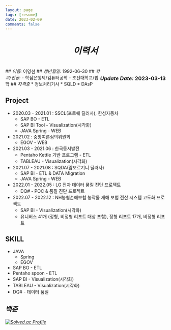 ```yaml
---
layout: page
tags: [resume]
date: 2023-02-09
comments: false
---
```

<center>
    <h1>
        <em>이력서</em>
    </h1>
</center>
<br>
<div style="float: right">
    <h3><em>Update Date:</em> 2023-03-13</h3>
</div>
## <em>이름:     </em> 이영선
## <em>생년월일: </em> 1992-06-30
## <em>학교/전공: </em> 
    - 학점은행제/컴퓨터공학
    - 조선대학교/법학
## <em>자격증</em>
* 정보처리기사
* SQLD
* DAsP 

## Project
* 2020.03 - 2021.01 : SSCL(포르쉐 딜러사), 한성자동차
    * SAP BO - ETL
    * SAP BI Tool - Visualization(시각화)
    * JAVA Spring - WEB
* 2021.02 : 중앙여론심의위원회
    * EGOV - WEB
* 2021.03 - 2021.06 : 한국동서발전
    * Pentaho Kettle 기반 프로그램 - ETL
    * TABLEAU - Visualization(시각화)
* 2021.07 - 2021.08 : SQDA(람보르기니 딜러사)
    * SAP BI - ETL & DATA Migration
    * JAVA Spring - WEB
* 2022.01 - 2022.05 : LG 전자 데이터 품질 진단 프로젝트
    * DQ# - POC & 품질 진단 프로젝트
* 2022.07 - 2022.12 : NH농협손해보험 농작물 재해 보험 전산 시스템 고도화 프로젝트
    * SAP BI - Visualization(시각화)
    * 유니버스 41개 (정형, 비정형 리포트 대상 포함), 정형 리포트 17개, 비정형 리포트

## SKILL
* JAVA
    * Spring
    * EGOV
* SAP BO - ETL
* Pentaho spoon - ETL
* SAP BI - Visualization(시각화)
* TABLEAU - Visualization(시각화)
* DQ# - 데이터 품질


## <em>백준
[![Solved.ac Profile](http://mazassumnida.wtf/api/generate_badge?boj=bbd132)](https://solved.ac/bbd132)

<!--
## Preview

{% capture images %}
    https://cloud.githubusercontent.com/assets/754514/14509720/61c61058-01d6-11e6-93ab-0918515ecd56.png
    https://cloud.githubusercontent.com/assets/754514/14509716/61ac6c8e-01d6-11e6-879f-8308883de790.png
{% endcapture %}
{% include gallery images=images caption="Screenshots of Moon Theme" cols=2 %}

See a [live version of Moon](http://taylantatli.github.io/Moon) hosted on GitHub.

## Getting Started

To learn how to install and use this theme check out the [Setup Guide](http://taylantatli.me/Moon/moon-theme/) for more information.
      
[Install Moon](https://github.com/TaylanTatli/Moon){: .btn}
-->